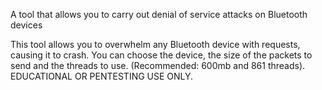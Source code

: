 A tool that allows you to carry out denial of service attacks on Bluetooth devices

This tool allows you to overwhelm any Bluetooth device with requests, causing it to crash. You can choose the device, the size of the packets to send and the threads to use. (Recommended: 600mb and 861 threads). EDUCATIONAL OR PENTESTING USE ONLY.
